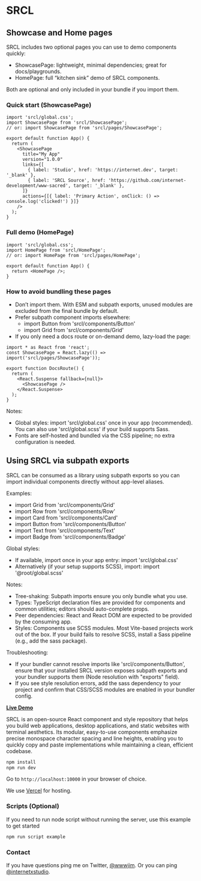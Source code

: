 # SRCL

## Showcase and Home pages

SRCL includes two optional pages you can use to demo components quickly:

- ShowcasePage: lightweight, minimal dependencies; great for docs/playgrounds.
- HomePage: full “kitchen sink” demo of SRCL components.

Both are optional and only included in your bundle if you import them.

### Quick start (ShowcasePage)

```/dev/null/App.tsx#L1-20
import 'srcl/global.css';
import ShowcasePage from 'srcl/ShowcasePage';
// or: import ShowcasePage from 'srcl/pages/ShowcasePage';

export default function App() {
  return (
    <ShowcasePage
      title="My App"
      version="1.0.0"
      links={[
        { label: 'Studio', href: 'https://internet.dev', target: '_blank' },
        { label: 'SRCL Source', href: 'https://github.com/internet-development/www-sacred', target: '_blank' },
      ]}
      actions={[{ label: 'Primary Action', onClick: () => console.log('clicked!') }]}
    />
  );
}
```

### Full demo (HomePage)

```/dev/null/App.tsx#L1-12
import 'srcl/global.css';
import HomePage from 'srcl/HomePage';
// or: import HomePage from 'srcl/pages/HomePage';

export default function App() {
  return <HomePage />;
}
```

### How to avoid bundling these pages

- Don’t import them. With ESM and subpath exports, unused modules are excluded from the final bundle by default.
- Prefer subpath component imports elsewhere:
  - import Button from 'srcl/components/Button'
  - import Grid from 'srcl/components/Grid'
- If you only need a docs route or on-demand demo, lazy-load the page:
```/dev/null/routes.tsx#L1-20
import * as React from 'react';
const ShowcasePage = React.lazy(() => import('srcl/pages/ShowcasePage'));

export function DocsRoute() {
  return (
    <React.Suspense fallback={null}>
      <ShowcasePage />
    </React.Suspense>
  );
}
```

Notes:
- Global styles: import 'srcl/global.css' once in your app (recommended). You can also use 'srcl/global.scss' if your build supports Sass.
- Fonts are self-hosted and bundled via the CSS pipeline; no extra configuration is needed.

## Using SRCL via subpath exports

SRCL can be consumed as a library using subpath exports so you can import individual components directly without app-level aliases.

Examples:
- import Grid from 'srcl/components/Grid'
- import Row from 'srcl/components/Row'
- import Card from 'srcl/components/Card'
- import Button from 'srcl/components/Button'
- import Text from 'srcl/components/Text'
- import Badge from 'srcl/components/Badge'

Global styles:
- If available, import once in your app entry: import 'srcl/global.css'
- Alternatively (if your setup supports SCSS), import: import '@root/global.scss'

Notes:
- Tree-shaking: Subpath imports ensure you only bundle what you use.
- Types: TypeScript declaration files are provided for components and common utilities; editors should auto-complete props.
- Peer dependencies: React and React DOM are expected to be provided by the consuming app.
- Styles: Components use SCSS modules. Most Vite-based projects work out of the box. If your build fails to resolve SCSS, install a Sass pipeline (e.g., add the sass package).

Troubleshooting:
- If your bundler cannot resolve imports like 'srcl/components/Button', ensure that your installed SRCL version exposes subpath exports and your bundler supports them (Node resolution with "exports" field).
- If you see style resolution errors, add the sass dependency to your project and confirm that CSS/SCSS modules are enabled in your bundler config.


**[Live Demo](https://sacred.computer)**

SRCL is an open-source React component and style repository that helps you build web applications, desktop applications, and static websites with terminal aesthetics. Its modular, easy-to-use components emphasize precise monospace character spacing and line heights, enabling you to quickly copy and paste implementations while maintaining a clean, efficient codebase.

```sh
npm install
npm run dev
```

Go to `http://localhost:10000` in your browser of choice.

We use [Vercel](https://vercel.com/home) for hosting.

### Scripts (Optional)

If you need to run node script without running the server, use this example to get started

```sh
npm run script example
```

### Contact

If you have questions ping me on Twitter, [@wwwjim](https://www.twitter.com/wwwjim). Or you can ping [@internetxstudio](https://x.com/internetxstudio).
